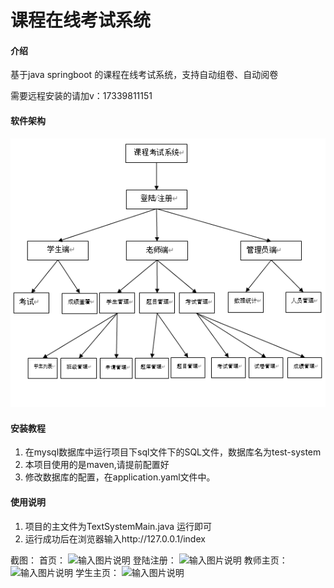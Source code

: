 # 课程在线考试系统

#### 介绍
基于java springboot 的课程在线考试系统，支持自动组卷、自动阅卷

需要远程安装的请加v：17339811151

#### 软件架构

![输入图片说明](image.png)


#### 安装教程

1.  在mysql数据库中运行项目下sql文件下的SQL文件，数据库名为test-system
2.  本项目使用的是maven,请提前配置好
3.  修改数据库的配置，在application.yaml文件中。

#### 使用说明

1.  项目的主文件为TextSystemMain.java 运行即可 
2.  运行成功后在浏览器输入http://127.0.0.1/index



截图：
首页：
![输入图片说明](https://foruda.gitee.com/images/1680509840002014599/d63ec72e_11229608.png "屏幕截图")
登陆注册：
![输入图片说明](https://foruda.gitee.com/images/1680509885196668472/92d722e0_11229608.png "屏幕截图")
教师主页：
![输入图片说明](https://foruda.gitee.com/images/1680510161030201449/d1eb5ea7_11229608.png "屏幕截图")
学生主页：
![输入图片说明](https://foruda.gitee.com/images/1680510401445932217/c20d84e8_11229608.png "屏幕截图")

